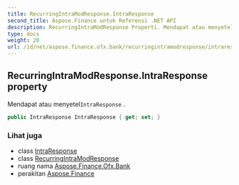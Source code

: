 ```yaml
---
title: RecurringIntraModResponse.IntraResponse
second_title: Aspose.Finance untuk Referensi .NET API
description: RecurringIntraModResponse Properti. Mendapat atau menyetelIntraResponse .
type: docs
weight: 20
url: /id/net/aspose.finance.ofx.bank/recurringintramodresponse/intraresponse/
---
```

## RecurringIntraModResponse.IntraResponse property

Mendapat atau menyetel`IntraResponse` .

```csharp
public IntraResponse IntraResponse { get; set; }
```

### Lihat juga

* class [IntraResponse](../../intraresponse/)
* class [RecurringIntraModResponse](../)
* ruang nama [Aspose.Finance.Ofx.Bank](../../recurringintramodresponse/)
* perakitan [Aspose.Finance](../../../)


